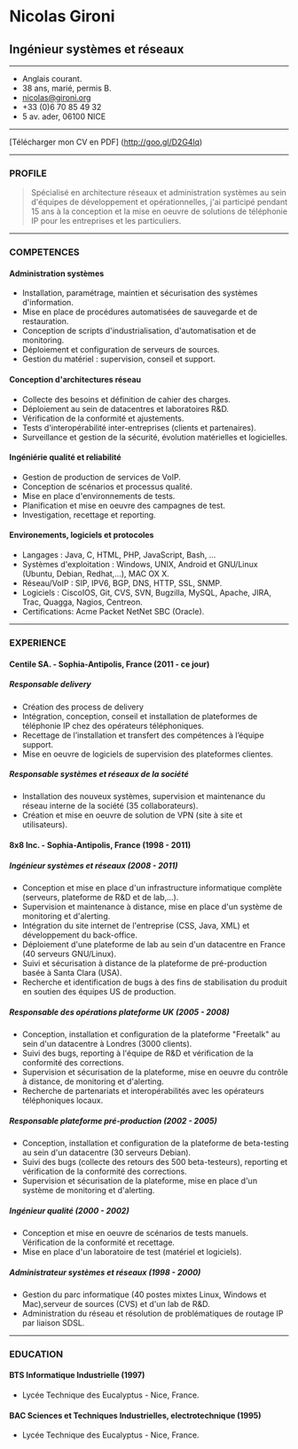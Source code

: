 
# Nicolas Gironi 
## Ingénieur systèmes et réseaux

---

* Anglais courant.
* 38 ans, marié, permis B.
* [nicolas@gironi.org](mailto:nicolas@gironi.org)
* +33 (0)6 70 85 49 32
* 5 av. ader, 06100 NICE

------

[Télécharger mon CV en PDF] (http://goo.gl/D2G4lq)

------

### PROFILE 
> Spécialisé en architecture réseaux et administration systèmes au sein d'équipes de développement et opérationnelles, j'ai participé pendant 15 ans à la conception et la mise en oeuvre de solutions de téléphonie IP pour les entreprises et les particuliers.

------

### COMPETENCES 

#### Administration systèmes
* Installation, paramétrage, maintien et sécurisation des systèmes d'information.
* Mise en place de procédures automatisées de sauvegarde et de restauration.
* Conception de scripts d'industrialisation, d'automatisation et de monitoring.
* Déploiement et configuration de serveurs de sources. 
* Gestion du matériel : supervision, conseil et support.

#### Conception d'architectures réseau
* Collecte des besoins et définition de cahier des charges. 
* Déploiement au sein de datacentres et laboratoires R&D.
* Vérification de la conformité et ajustements.
* Tests d'interopérabilité inter-entreprises (clients et partenaires).
* Surveillance et gestion de la sécurité, évolution matérielles et logicielles.

#### Ingéniérie qualité et reliabilité 
* Gestion de production de services de VoIP.
* Conception de scénarios et processus qualité.
* Mise en place d'environnements de tests.
* Planification et mise en oeuvre des campagnes de test. 
* Investigation, recettage et reporting.

#### Environements, logiciels et protocoles 
* Langages : Java, C, HTML, PHP, JavaScript, Bash, …
* Systèmes d'exploitation : Windows, UNIX, Android et GNU/Linux (Ubuntu, Debian, Redhat,...), MAC OX X.
* Réseau/VoIP : SIP, IPV6, BGP, DNS, HTTP, SSL, SNMP.
* Logiciels : CiscoIOS, Git, CVS, SVN, Bugzilla, MySQL, Apache, JIRA, Trac, Quagga, Nagios, Centreon.
* Certifications: Acme Packet NetNet SBC (Oracle).

------

### EXPERIENCE 
#### Centile SA. - Sophia-Antipolis, France (2011 - ce jour)
##### Responsable delivery
* Création des process de delivery
* Intégration, conception, conseil et installation de plateformes de téléphonie IP chez des opérateurs téléphoniques.
* Recettage de l’installation et transfert des compétences à l’équipe support.
* Mise en oeuvre de logiciels de supervision des plateformes clientes. 

##### Responsable systèmes et réseaux de la société
* Installation des nouveux systèmes, supervision et maintenance du réseau interne de la société (35 collaborateurs).
* Création et mise en oeuvre de solution de VPN (site à site et utilisateurs).


#### 8x8 Inc. - Sophia-Antipolis, France (1998 - 2011)
##### Ingénieur systèmes et réseaux (2008 - 2011)
* Conception et mise en place d'un infrastructure informatique complète (serveurs, plateforme de R&D et de lab,...).
* Supervision et maintenance à distance, mise en place d'un système de monitoring et d'alerting. 
* Intégration du site internet de l'entreprise (CSS, Java, XML) et développement du back-office.
* Déploiement d'une plateforme de lab au sein d'un datacentre en France (40 serveurs GNU/Linux). 
* Suivi et sécurisation à distance de la plateforme de pré-production basée à Santa Clara (USA).
* Recherche et identification de bugs à des fins de stabilisation du produit en soutien des équipes US de production.

##### Responsable des opérations plateforme UK (2005 - 2008)
* Conception, installation et configuration de la plateforme "Freetalk" au sein d'un datacentre à Londres (3000 clients). 
* Suivi des bugs, reporting à l'équipe de R&D et vérification de la conformité des corrections.
* Supervision et sécurisation de la plateforme, mise en oeuvre du contrôle à distance, de monitoring et d'alerting. 
* Recherche de partenariats et interopérabilités avec les opérateurs téléphoniques locaux.

##### Responsable plateforme pré-production (2002 - 2005)
* Conception, installation et configuration de la plateforme de beta-testing au sein d'un datacentre (30 serveurs Debian).
* Suivi des bugs (collecte des retours des 500 beta-testeurs), reporting et vérification de la conformité des corrections.
* Supervision et sécurisation de la plateforme, mise en place d'un système de monitoring et d'alerting.

##### Ingénieur qualité (2000 - 2002)
* Conception et mise en oeuvre de scénarios de tests manuels. Vérification de la conformité et recettage.
* Mise en place d'un laboratoire de test (matériel et logiciels). 

##### Administrateur systèmes et réseaux (1998 - 2000)
* Gestion du parc informatique (40 postes mixtes Linux, Windows et Mac),serveur de sources (CVS) et d'un lab de R&D. 
* Administration du réseau et résolution de problématiques de routage IP par liaison SDSL.

------

### EDUCATION
#### BTS Informatique Industrielle (1997)
* Lycée Technique des Eucalyptus - Nice, France.

#### BAC Sciences et Techniques Industrielles, electrotechnique (1995)
* Lycée Technique des Eucalyptus - Nice, France.
